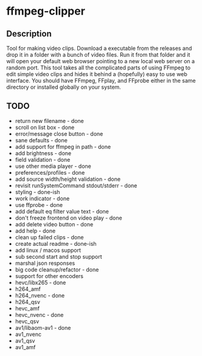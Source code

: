 # ffmpeg-clipper

## Description
Tool for making video clips. Download a executable from the releases and drop it in a folder with a bunch of video files. Run it from that folder and it will open your default web browser pointing to a new local web server on a random port. This tool takes all the complicated parts of using FFmpeg to edit simple video clips and hides it behind a (hopefully) easy to use web interface. You should have FFmpeg, FFplay, and FFprobe either in the same directory or installed globally on your system.

## TODO
- return new filename - done
- scroll on list box - done
- error/message close button - done
- sane defaults - done
- add support for ffmpeg in path - done
- add brightness - done
- field validation - done
- use other media player - done
- preferences/profiles - done
- add source width/height validation - done
- revisit runSystemCommand stdout/stderr - done
- styling - done-ish
- work indicator - done
- use ffprobe - done
- add default eq filter value text - done
- don't freeze frontend on video play - done
- add delete video button - done
- add help - done
- clean up failed clips - done
- create actual readme - done-ish
- add linux / macos support
- sub second start and stop support
- marshal json responses
- big code cleanup/refactor - done
- support for other encoders
 - hevc/libx265 - done
 - h264_amf
 - h264_nvenc - done
 - h264_qsv
 - hevc_amf
 - hevc_nvenc - done
 - hevc_qsv
 - av1/libaom-av1 - done
 - av1_nvenc
 - av1_qsv
 - av1_amf